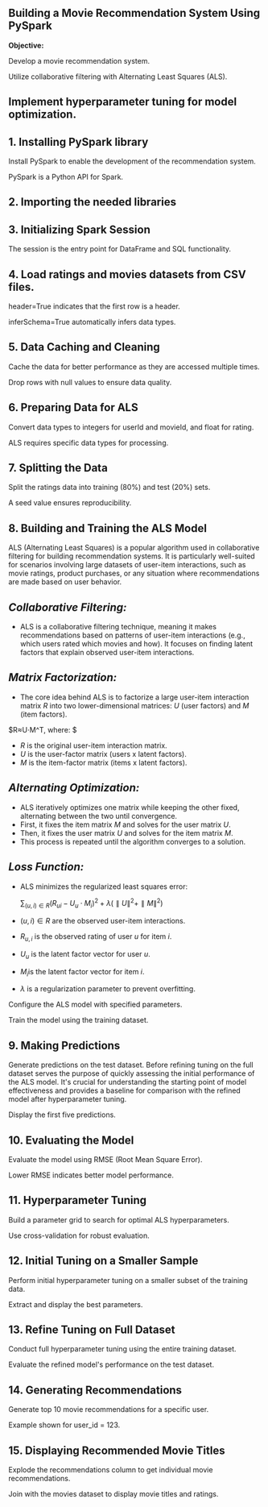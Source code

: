 **Building a Movie Recommendation System Using PySpark**
-
**Objective:**

Develop a movie recommendation system.

Utilize collaborative filtering with Alternating Least Squares (ALS).

Implement hyperparameter tuning for model optimization.
-------------------
**1. Installing PySpark library**
-
Install PySpark to enable the development of the recommendation system.

PySpark is a Python API for Spark.

**2. Importing the needed libraries**
-
**3. Initializing Spark Session**
-
The session is the entry point for DataFrame and SQL functionality.

**4. Load ratings and movies datasets from CSV files.**
-
header=True indicates that the first row is a header.

inferSchema=True automatically infers data types.

**5. Data Caching and Cleaning**
-
Cache the data for better performance as they are accessed multiple times.

Drop rows with null values to ensure data quality.

**6. Preparing Data for ALS**
-
Convert data types to integers for userId and movieId, and float for rating.

ALS requires specific data types for processing.

**7. Splitting the Data**
-
Split the ratings data into training (80%) and test (20%) sets.

A seed value ensures reproducibility.

**8. Building and Training the ALS Model**
-

ALS (Alternating Least Squares) is a popular algorithm used in collaborative filtering for building recommendation systems. It is particularly well-suited for scenarios involving large datasets of user-item interactions, such as movie ratings, product purchases, or any situation where recommendations are made based on user behavior.

*Collaborative Filtering:*
----
* ALS is a collaborative filtering technique, meaning it makes recommendations based on patterns of user-item interactions (e.g., which users rated which movies and how).
It focuses on finding latent factors that explain observed user-item interactions.

*Matrix Factorization:*
-
* The core idea behind ALS is to factorize a large user-item interaction matrix $R$ into two lower-dimensional matrices: $U$ (user factors) and $M$ (item factors).

 $R≈U⋅M^T, where: $

 * $R$ is the original user-item interaction matrix.
 * $U$ is the user-factor matrix (users x latent factors).
 * $M$ is the item-factor matrix (items x latent factors).

*Alternating Optimization:*
-
* ALS iteratively optimizes one matrix while keeping the other fixed, alternating between the two until convergence.
* First, it fixes the item matrix $M$ and solves for the user matrix $U$.
* Then, it fixes the user matrix $U$ and solves for the item matrix $M$.
* This process is repeated until the algorithm converges to a solution.

*Loss Function:*
-
* ALS minimizes the regularized least squares error:

  $∑_{(u,i)∈R}(R_{ui}−U_u⋅M_i)^2+λ(∥U∥^2+∥M∥^2)$
 * $(u,i)∈R$ are the observed user-item interactions.
 * $R_{u,i}$ is the observed rating of user $u$ for item $i$.
 * $U_u$ is the latent factor vector for user $u$.
 * $M_i$​ is the latent factor vector for item $i$.
 * $λ$ is a regularization parameter to prevent overfitting.

Configure the ALS model with specified parameters.

Train the model using the training dataset.

**9. Making Predictions**
-
Generate predictions on the test dataset. Before refining tuning on the full dataset serves the purpose of quickly assessing the initial performance of the ALS model. It's crucial for understanding the starting point of model effectiveness and provides a baseline for comparison with the refined model after hyperparameter tuning.

Display the first five predictions.

**10. Evaluating the Model**
-    
Evaluate the model using RMSE (Root Mean Square Error).

Lower RMSE indicates better model performance.

**11. Hyperparameter Tuning**
-
Build a parameter grid to search for optimal ALS hyperparameters.

Use cross-validation for robust evaluation.

**12. Initial Tuning on a Smaller Sample**
-
Perform initial hyperparameter tuning on a smaller subset of the training data.

Extract and display the best parameters.

**13. Refine Tuning on Full Dataset**
-
Conduct full hyperparameter tuning using the entire training dataset.

Evaluate the refined model's performance on the test dataset.

**14. Generating Recommendations**
-
Generate top 10 movie recommendations for a specific user.

Example shown for user_id = 123.

**15. Displaying Recommended Movie Titles**
-
Explode the recommendations column to get individual movie recommendations.

Join with the movies dataset to display movie titles and ratings.

